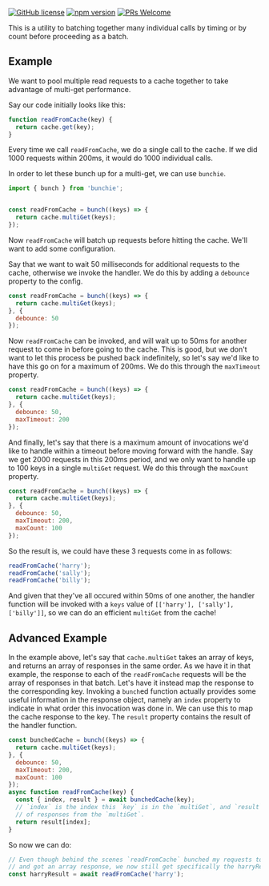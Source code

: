 [![GitHub license](https://img.shields.io/badge/license-MIT-blue.svg)](https://github.com/ralusek/bunchie/blob/master/LICENSE)
[![npm version](https://img.shields.io/npm/v/bunchie.svg?style=flat)](https://www.npmjs.com/package/bunchie)
[![PRs Welcome](https://img.shields.io/badge/PRs-welcome-brightgreen.svg)](https://github.com/ralusek/bunchie/blob/master/LICENSE)

This is a utility to batching together many individual calls by timing or by
count before proceeding as a batch.

## Example

We want to pool multiple read requests to a cache together to take advantage of
multi-get performance.

Say our code initially looks like this:

```javascript
function readFromCache(key) {
  return cache.get(key);
}
```

Every time we call `readFromCache`, we do a single call to the cache. If we did
1000 requests within 200ms, it would do 1000 individual calls.

In order to let these bunch up for a multi-get, we can use `bunchie`.

```javascript
import { bunch } from 'bunchie';


const readFromCache = bunch((keys) => {
  return cache.multiGet(keys);
});
```

Now `readFromCache` will batch up requests before hitting the cache. We'll want
to add some configuration.

Say that we want to wait 50 milliseconds for additional requests to the cache,
otherwise we invoke the handler. We do this by adding a `debounce` property to
the config.

```javascript
const readFromCache = bunch((keys) => {
  return cache.multiGet(keys);
}, {
  debounce: 50
});
```

Now `readFromCache` can be invoked, and will wait up to 50ms for another request
to come in before going to the cache. This is good, but we don't want to let this
process be pushed back indefinitely, so let's say we'd like to have this go on
for a maximum of 200ms. We do this through the `maxTimeout` property.

```javascript
const readFromCache = bunch((keys) => {
  return cache.multiGet(keys);
}, {
  debounce: 50,
  maxTimeout: 200
});
```

And finally, let's say that there is a maximum amount of invocations we'd like
to handle within a timeout before moving forward with the handle. Say we get 2000
requests in this 200ms period, and we only want to handle up to 100 keys in a single
`multiGet` request. We do this through the `maxCount` property.

```javascript
const readFromCache = bunch((keys) => {
  return cache.multiGet(keys);
}, {
  debounce: 50,
  maxTimeout: 200,
  maxCount: 100
});
```

So the result is, we could have these 3 requests come in as follows:
```javascript
readFromCache('harry');
readFromCache('sally');
readFromCache('billy');
```

And given that they've all occured within 50ms of one another, the handler function
will be invoked with a `keys` value of `[['harry'], ['sally'], ['billy']]`, so
we can do an efficient `multiGet` from the cache!


## Advanced Example

In the example above, let's say that `cache.multiGet` takes an array of keys, and
returns an array of responses in the same order. As we have it in that example,
the response to each of the `readFromCache` requests will be the array of responses
in that batch. Let's have it instead map the response to the corresponding key.
Invoking a `bunch`ed function actually provides some useful information in the
response object, namely an `index` property to indicate in what order this invocation
was done in. We can use this to map the cache response to the key. The `result`
property contains the result of the handler function.

```javascript
const bunchedCache = bunch((keys) => {
  return cache.multiGet(keys);
}, {
  debounce: 50,
  maxTimeout: 200,
  maxCount: 100
});
async function readFromCache(key) {
  const { index, result } = await bunchedCache(key);
  // `index` is the index this `key` is in the `multiGet`, and `result` is an array
  // of responses from the `multiGet`.
  return result[index];
}
```

So now we can do:

```javascript
// Even though behind the scenes `readFromCache` bunched my requests together
// and got an array response, we now still get specifically the harryResult!
const harryResult = await readFromCache('harry');
```
